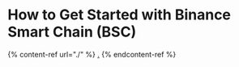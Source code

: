 # How to Get Started with Binance Smart Chain (BSC)

{% content-ref url="./" %}
[.](./)
{% endcontent-ref %}
